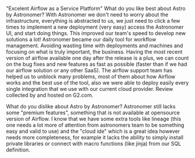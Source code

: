 "Excelent Airflow as a Service Platform"
What do you like best about Astro by Astronomer?
With Astronomer we don't need to worry about the infrastructure, everything is abstracted to us, we just need to click a few times to implement a new deployment (very easy) access the Astronomer UI, and start doing things. This improved our team's speed to develop new solutions a lot! Astronomer became our daily tool for workflow management. Avoiding wasting time with deployments and machines and focusing on what is truly important, the business. Having the most recent version of airflow available one day after the release is a plus, we can count on the bug fixes and new features as fast as possible (faster than if we had our airflow solution or any other SaaS). The airflow support team has helped us to unblock many problems, most of them about how Airflow works and the best use of the tool, also we were able to deploy easily every single integration that we use with our current cloud provider.
Review collected by and hosted on G2.com.

What do you dislike about Astro by Astronomer?
Astronomer still lacks some "premium features", something that is not available at opensource version of Airflow. I know that we have some extra tools like lineage (this one needs a lot more of attention from astronomers team to be something easy and valid to use) and the "cloud ide" which is a great idea however needs more completeness, for example it lacks the ability to simply install private libraries or connect with macro functions (like jinja) from our SQL definition.